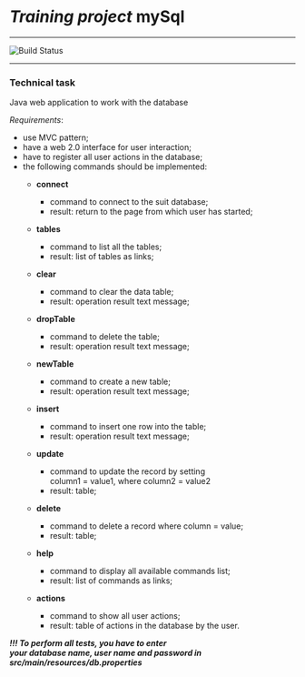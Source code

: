 # *Training project* mySql
***

![Build Status](https://travis-ci.com/zvozdin/mySql.svg?branch=master)
***

### **Technical task**

Java web application to work with the database 

   *Requirements*:
* use MVC pattern; 
* have a web 2.0 interface for user interaction;
* have to register all user actions in the database;
* the following commands should be implemented:  
  * **сonnect**  
    * command to connect to the suit database;
    * result: return to the page from which user has started; 
    
  * **tables**  
    * command to list all the tables;
    * result: list of tables as links;
      
  * **clear**
    * command to clear the data table;  
    * result: operation result text message;   
    
  * **dropTable**
    * command to delete the table; 
    * result: operation result text message;  
    
  * **newTable**
    * command to create a new table;
    * result: operation result text message;  
    
  * **insert**
    * command to insert one row into the table;    
    * result: operation result text message;  
    
  * **update**
    * command to update the record by setting   
      column1 = value1, where column2 = value2  
    * result: table;  
    
  * **delete**
    * command to delete a record where column = value;  
    * result: table;  
    
  * **help**
    * command to display all available commands list;
    * result: list of commands as links;  
    
  * **actions**
    * command to show all user actions;
    * result: table of actions in the database by the user.
    
***!!! To perform all tests, you have to enter   
your database name, user name and password in    
src/main/resources/db.properties***